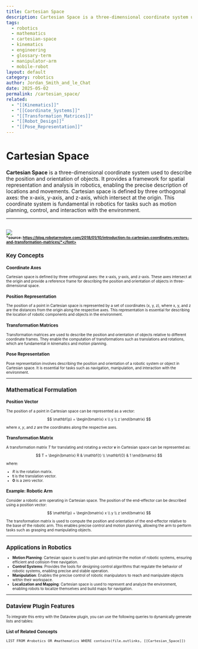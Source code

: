 ```yaml
---
title: Cartesian Space
description: Cartesian Space is a three-dimensional coordinate system used to describe the position and orientation of objects, providing a framework for spatial representation and analysis in robotics.
tags:
  - robotics
  - mathematics
  - cartesian-space
  - kinematics
  - engineering
  - glossary-term
  - manipulator-arm
  - mobile-robot
layout: default
category: robotics
author: Jordan_Smith_and_le_Chat
date: 2025-05-02
permalink: /cartesian_space/
related:
  - "[[Kinematics]]"
  - "[[Coordinate_Systems]]"
  - "[[Transformation_Matrices]]"
  - "[[Robot_Design]]"
  - "[[Pose_Representation]]"
---
```


# Cartesian Space

**Cartesian Space** is a three-dimensional coordinate system used to describe the position and orientation of objects. It provides a framework for spatial representation and analysis in robotics, enabling the precise description of locations and movements. Cartesian space is defined by three orthogonal axes: the x-axis, y-axis, and z-axis, which intersect at the origin. This coordinate system is fundamental in robotics for tasks such as motion planning, control, and interaction with the environment.

---
<img src="https://blog.robotarmstore.com/wp-content/uploads/2018/01/2000px-coord_system_ca_0-svg.png?w=490&h=474"></img>
<br>
<font size=1>*source: https://blog.robotarmstore.com/2018/01/10/introduction-to-cartesian-coordinates-vectors-and-transformation-matrices/*</font>
---
## Key Concepts

### Coordinate Axes

Cartesian space is defined by three orthogonal axes: the x-axis, y-axis, and z-axis. These axes intersect at the origin and provide a reference frame for describing the position and orientation of objects in three-dimensional space.

### Position Representation

The position of a point in Cartesian space is represented by a set of coordinates (x, y, z), where x, y, and z are the distances from the origin along the respective axes. This representation is essential for describing the location of robotic components and objects in the environment.

### Transformation Matrices

Transformation matrices are used to describe the position and orientation of objects relative to different coordinate frames. They enable the computation of transformations such as translations and rotations, which are fundamental in kinematics and motion planning.

### Pose Representation

Pose representation involves describing the position and orientation of a robotic system or object in Cartesian space. It is essential for tasks such as navigation, manipulation, and interaction with the environment.

---

## Mathematical Formulation

### Position Vector

The position of a point in Cartesian space can be represented as a vector:

$$
\mathbf{p} = \begin{bmatrix} x \\ y \\ z \end{bmatrix}
$$

where $x$, $y$, and $z$ are the coordinates along the respective axes.

### Transformation Matrix

A transformation matrix $T$ for translating and rotating a vector $\mathbf{v}$ in Cartesian space can be represented as:

$$
T = \begin{bmatrix}
R & \mathbf{t} \\
\mathbf{0} & 1
\end{bmatrix}
$$

where:
- $R$ is the rotation matrix.
- $\mathbf{t}$ is the translation vector.
- $\mathbf{0}$ is a zero vector.

### Example: Robotic Arm

Consider a robotic arm operating in Cartesian space. The position of the end-effector can be described using a position vector:

$$
\mathbf{p} = \begin{bmatrix} x \\ y \\ z \end{bmatrix}
$$

The transformation matrix is used to compute the position and orientation of the end-effector relative to the base of the robotic arm. This enables precise control and motion planning, allowing the arm to perform tasks such as grasping and manipulating objects.

---

## Applications in Robotics

- **Motion Planning**: Cartesian space is used to plan and optimize the motion of robotic systems, ensuring efficient and collision-free navigation.
- **Control Systems**: Provides the tools for designing control algorithms that regulate the behavior of robotic systems, enabling precise and stable operation.
- **Manipulation**: Enables the precise control of robotic manipulators to reach and manipulate objects within their workspace.
- **Localization and Mapping**: Cartesian space is used to represent and analyze the environment, enabling robots to localize themselves and build maps for navigation.

---

## Dataview Plugin Features

To integrate this entry with the Dataview plugin, you can use the following queries to dynamically generate lists and tables:

### List of Related Concepts

```dataview
LIST FROM #robotics OR #mathematics WHERE contains(file.outlinks, [[Cartesian_Space]])
